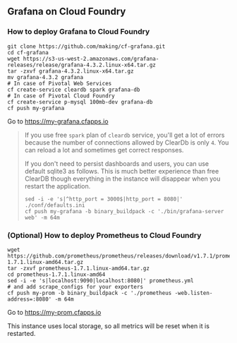 ## Grafana on Cloud Foundry


### How to deploy Grafana to Cloud Foundry


```
git clone https://github.com/making/cf-grafana.git
cd cf-grafana
wget https://s3-us-west-2.amazonaws.com/grafana-releases/release/grafana-4.3.2.linux-x64.tar.gz 
tar -zxvf grafana-4.3.2.linux-x64.tar.gz 
mv grafana-4.3.2 grafana
# In case of Pivotal Web Services
cf create-service cleardb spark grafana-db
# In case of Pivotal Cloud Foundry
cf create-service p-mysql 100mb-dev grafana-db
cf push my-grafana
```

Go to https://my-grafana.cfapps.io

> If you use free `spark` plan of `cleardb` service, you'll get a lot of errors because the number of connections allowed by ClearDb is only `4`. You can reload a lot and sometimes get correct responses. 
>
> If you don't need to persist dashboards and users, you can use default sqlite3 as follows. This is much better experience than free ClearDB though everything in the instance will disappear when you restart the application.
>
> ```
> sed -i -e 's|^http_port = 3000$|http_port = 8080|' ./conf/defaults.ini
> cf push my-grafana -b binary_buildpack -c './bin/grafana-server web' -m 64m
> ```

### (Optional) How to deploy Prometheus to Cloud Foundry

```
wget https://github.com/prometheus/prometheus/releases/download/v1.7.1/prometheus-1.7.1.linux-amd64.tar.gz
tar -zxvf prometheus-1.7.1.linux-amd64.tar.gz
cd prometheus-1.7.1.linux-amd64
sed -i -e 's|localhost:9090|localhost:8080|' prometheus.yml
# and add scrape_configs for your exporters
cf push my-prom -b binary_buildpack -c './prometheus -web.listen-address=:8080' -m 64m
```

Go to https://my-prom.cfapps.io

This instance uses local storage, so all metrics will be reset when it is restarted.
